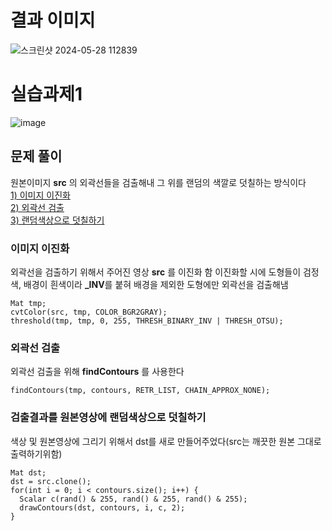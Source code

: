 # 결과 이미지

![스크린샷 2024-05-28 112839](https://github.com/YbSain/OpenCV/assets/108385276/749eadcf-ad3c-4aa1-b0e6-4c0411e2a7f8)

# 실습과제1

![image](https://github.com/YbSain/OpenCV/assets/108385276/3527c8fd-78fe-4faf-aefc-6ab694416562)

## 문제 풀이

원본이미지 __src__ 의 외곽선들을 검출해내 그 위를 랜덤의 색깔로 덧칠하는 방식이다   
[1) 이미지 이진화](#이미지-이진화)   
[2) 외곽선 검출](#외곽선-검출)   
[3) 랜덤색상으로 덧칠하기](#검출결과를-원본영상에-랜덤색상으로-덧칠하기)

### 이미지 이진화

외곽선을 검출하기 위해서 주어진 영상 __src__ 를 이진화 함
이진화할 시에 도형들이 검정색, 배경이 흰색이라 **_INV**를 붙혀 배경을 제외한 도형에만 외곽선을 검출해냄

    Mat tmp;
    cvtColor(src, tmp, COLOR_BGR2GRAY);
    threshold(tmp, tmp, 0, 255, THRESH_BINARY_INV | THRESH_OTSU);

### 외곽선 검출

외곽선 검출을 위해 __findContours__ 를 사용한다

    findContours(tmp, contours, RETR_LIST, CHAIN_APPROX_NONE);

### 검출결과를 원본영상에 랜덤색상으로 덧칠하기

색상 및 원본영상에 그리기 위해서 dst를 새로 만들어주었다(src는 깨끗한 원본 그대로 출력하기위함)

    Mat dst;
    dst = src.clone();
    for(int i = 0; i < contours.size(); i++) {
      Scalar c(rand() & 255, rand() & 255, rand() & 255);
      drawContours(dst, contours, i, c, 2);
    }

